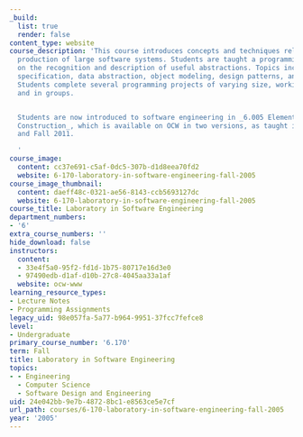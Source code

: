 ```yaml
---
_build:
  list: true
  render: false
content_type: website
course_description: 'This course introduces concepts and techniques relevant to the
  production of large software systems. Students are taught a programming method based
  on the recognition and description of useful abstractions. Topics include modularity,
  specification, data abstraction, object modeling, design patterns, and testing.
  Students complete several programming projects of varying size, working individually
  and in groups.


  Students are now introduced to software engineering in _6.005 Elements of Software
  Construction_, which is available on OCW in two versions, as taught in [Fall 2008](/courses/6-005-elements-of-software-construction-fall-2008/)
  and Fall 2011.

  '
course_image:
  content: cc37e691-c5af-0dc5-307b-d1d8eea70fd2
  website: 6-170-laboratory-in-software-engineering-fall-2005
course_image_thumbnail:
  content: daeff48c-0321-ae56-8143-ccb5693127dc
  website: 6-170-laboratory-in-software-engineering-fall-2005
course_title: Laboratory in Software Engineering
department_numbers:
- '6'
extra_course_numbers: ''
hide_download: false
instructors:
  content:
  - 33e4f5a0-95f2-fd1d-1b75-80717e16d3e0
  - 97490edb-d1af-d10b-27c8-4045aa33a1af
  website: ocw-www
learning_resource_types:
- Lecture Notes
- Programming Assignments
legacy_uid: 98e057fa-5a77-b964-9951-37fcc7fefce8
level:
- Undergraduate
primary_course_number: '6.170'
term: Fall
title: Laboratory in Software Engineering
topics:
- - Engineering
  - Computer Science
  - Software Design and Engineering
uid: 24e042bb-9e7b-4872-8bc1-e8563ce5e7cf
url_path: courses/6-170-laboratory-in-software-engineering-fall-2005
year: '2005'
---
```

